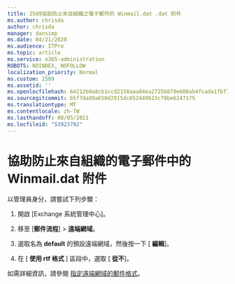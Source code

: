 ```yaml
---
title: 2589協助防止來自組織之電子郵件的 Winmail.dat .dat 附件
ms.author: chrisda
author: chrisda
manager: dansimp
ms.date: 04/21/2020
ms.audience: ITPro
ms.topic: article
ms.service: o365-administration
ROBOTS: NOINDEX, NOFOLLOW
localization_priority: Normal
ms.custom: 2589
ms.assetid: ''
ms.openlocfilehash: 64212b0a8cb1ccd2158aaa84ea2725b879e608ab4fcada1fbf1032e896be12c2
ms.sourcegitcommit: b5f7da89a650d2915dc652449623c78be6247175
ms.translationtype: MT
ms.contentlocale: zh-TW
ms.lasthandoff: 08/05/2021
ms.locfileid: "53923792"
---
```

# <a name="help-prevent-winmaildat-attachments-in-email-messages-from-your-organization"></a>協助防止來自組織的電子郵件中的 Winmail.dat 附件

以管理員身分，請嘗試下列步驟：

1. 開啟 [Exchange 系統管理中心][](https://outlook.office365.com/ecp/)。

2. 移至 [**郵件流程**]  >  **遠端網域**。

3. 選取名為 **default** 的預設遠端網域，然後按一下 [ **編輯**]。

4. 在 [ **使用 rtf 格式** ] 區段中，選取 [ **從不**]。

如需詳細資訊，請參閱 [指定遠端網域的郵件格式](https://docs.microsoft.com/Exchange/mail-flow-best-practices/remote-domains/remote-domains#specifying-message-format)。
